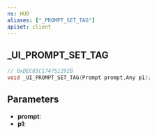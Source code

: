 ```yaml
---
ns: HUD
aliases: ["_PROMPT_SET_TAG"]
apiset: client
---
```

## _UI_PROMPT_SET_TAG

```c
// 0xDEC85C174751292B
void _UI_PROMPT_SET_TAG(Prompt prompt,Any p1);
```


## Parameters
* **prompt**:
* **p1**:



